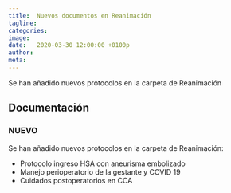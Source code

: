 ```yaml
---
title:  Nuevos documentos en Reanimación
tagline: 
categories: 
image: 
date:   2020-03-30 12:00:00 +0100p
author: 
meta: 
---
```

Se han añadido nuevos protocolos en la carpeta de Reanimación
<!--more-->
## Documentación
### NUEVO
Se han añadido nuevos protocolos en la carpeta de Reanimación:
  * Protocolo ingreso HSA con aneurisma embolizado
  * Manejo perioperatorio de la gestante y COVID 19
  * Cuidados postoperatorios en CCA